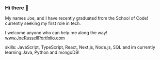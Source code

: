 ### Hi there 👋

My names Joe, and I have recently graduated from the School of Code! currently seeking my first role in tech.

I welcome anyone who can help me along the way!
www.JoeRussellPortfolio.com

skills: JavaScript, TypeScript, React, Next.js, Node.js, SQL and im currently learning Java, Python and mongoDB!
